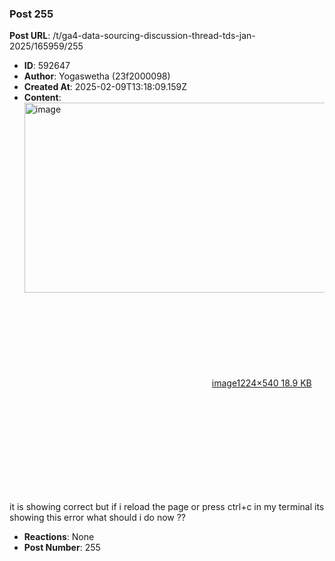 ### Post 255
**Post URL**: /t/ga4-data-sourcing-discussion-thread-tds-jan-2025/165959/255
- **ID**: 592647
- **Author**: Yogaswetha (23f2000098)
- **Created At**: 2025-02-09T13:18:09.159Z
- **Content**:  
  <div class="lightbox-wrapper"><a class="lightbox" href="https://europe1.discourse-cdn.com/flex013/uploads/iitm/original/3X/e/f/ef219ad49e61451fe1acd27ae7ca8e29282183ec.png" data-download-href="/uploads/short-url/y7s71VjnkZqo7VUQOVSywz3kH0g.png?dl=1" title="image" rel="noopener nofollow ugc"><img src="https://europe1.discourse-cdn.com/flex013/uploads/iitm/original/3X/e/f/ef219ad49e61451fe1acd27ae7ca8e29282183ec.png" alt="image" data-base62-sha1="y7s71VjnkZqo7VUQOVSywz3kH0g" width="690" height="304" data-dominant-color="999A9D"><div class="meta"><svg class="fa d-icon d-icon-far-image svg-icon" aria-hidden="true"><use href="#far-image"></use></svg><span class="filename">image</span><span class="informations">1224×540 18.9 KB</span><svg class="fa d-icon d-icon-discourse-expand svg-icon" aria-hidden="true"><use href="#discourse-expand"></use></svg></div></a></div><br>
it is showing correct but if i reload the page or press ctrl+c in my terminal its showing this error what should i do now ??
- **Reactions**: None
- **Post Number**: 255

